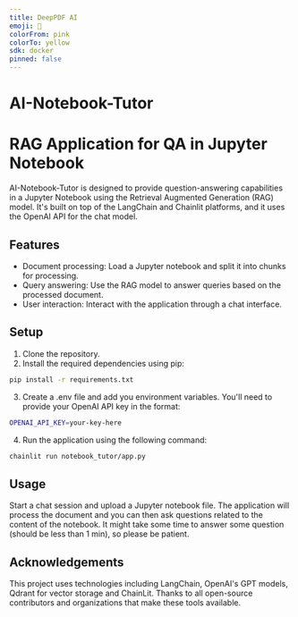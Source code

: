 ```yaml
---
title: DeepPDF AI
emoji: 📖
colorFrom: pink
colorTo: yellow
sdk: docker
pinned: false
---
```


# AI-Notebook-Tutor

# RAG Application for QA in Jupyter Notebook

AI-Notebook-Tutor is designed to provide question-answering capabilities in a Jupyter Notebook using the Retrieval Augmented Generation (RAG) model. It's built on top of the LangChain and Chainlit platforms, and it uses the OpenAI API for the chat model.

## Features

- Document processing: Load a Jupyter notebook and split it into chunks for processing.
- Query answering: Use the RAG model to answer queries based on the processed document.
- User interaction: Interact with the application through a chat interface.

## Setup

1. Clone the repository.
2. Install the required dependencies using pip:

```bash
pip install -r requirements.txt
```

3. Create a .env file and add you environment variables. You'll need to provide your OpenAI API key in the format:

```bash
OPENAI_API_KEY=your-key-here
```

4. Run the application using the following command:

```bash
chainlit run notebook_tutor/app.py
```

## Usage

Start a chat session and upload a Jupyter notebook file. The application will process the document and you can then ask questions related to the content of the notebook. It might take some time to answer some question (should be less than 1 min), so please be patient.

## Acknowledgements

This project uses technologies including LangChain, OpenAI's GPT models, Qdrant for vector storage and ChainLit. Thanks to all open-source contributors and organizations that make these tools available.
